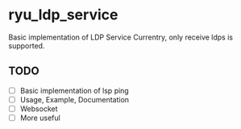 # ryu_ldp_service
Basic implementation of LDP Service
Currentry, only receive ldps is supported.

## TODO
- [ ] Basic implementation of lsp ping
- [ ] Usage, Example, Documentation
- [ ] Websocket
- [ ] More useful
